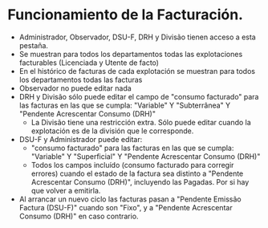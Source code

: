 # Funcionamiento de la Facturación.

-   Administrador, Observador, DSU-F, DRH y Divisão tienen acceso a esta pestaña.
-   Se muestran para todos los departamentos todas las explotaciones facturables (Licenciada y Utente de facto)
-   En el histórico de facturas de cada explotación se muestran para todos los departamentos todas las facturas
-   Observador no puede editar nada
-   DRH y Divisão sólo puede editar el campo de "consumo facturado" para las facturas en las que se cumpla: "Variable" Y "Subterrânea" Y "Pendente Acrescentar Consumo (DRH)"
    -   La Divisão tiene una restricción extra. Sólo puede editar cuando la explotación es de la división que le corresponde.
-   DSU-F y Administrador puede editar:
    -   "consumo facturado" para las facturas en las que se cumpla: "Variable" Y "Superficial" Y "Pendente Acrescentar Consumo (DRH)"
    -   Todos los campos incluído (consumo facturado para corregir errores) cuando el estado de la factura sea distinto a "Pendente Acrescentar Consumo (DRH)", incluyendo las Pagadas. Por si hay que volver a emitirla.
-   Al arrancar un nuevo ciclo las facturas pasan a "Pendente Emissão Factura (DSU-F)" cuando son "Fixo", y a "Pendente Acrescentar Consumo (DRH)" en caso contrario.
